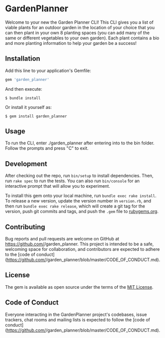 # GardenPlanner

Welcome to your new the Garden Planner CLI!  This CLI gives you a list of viable plants for an outdoor garden in the location of your choice that you can then plant in your own 8 planting spaces (you can add many of the same or different vegetables to your own garden).  Each plant contains a bio and more planting information to help your garden be a success!

## Installation

Add this line to your application's Gemfile:

```ruby
gem 'garden_planner'
```

And then execute:

    $ bundle install

Or install it yourself as:

    $ gem install garden_planner

## Usage

To run the CLI, enter ./garden_planner after entering into to the bin folder.  Follow the prompts and press "C" to exit.

## Development

After checking out the repo, run `bin/setup` to install dependencies. Then, run `rake spec` to run the tests. You can also run `bin/console` for an interactive prompt that will allow you to experiment.

To install this gem onto your local machine, run `bundle exec rake install`. To release a new version, update the version number in `version.rb`, and then run `bundle exec rake release`, which will create a git tag for the version, push git commits and tags, and push the `.gem` file to [rubygems.org](https://rubygems.org).

## Contributing

Bug reports and pull requests are welcome on GitHub at https://github.com/<github username>/garden_planner. This project is intended to be a safe, welcoming space for collaboration, and contributors are expected to adhere to the [code of conduct](https://github.com/<github username>/garden_planner/blob/master/CODE_OF_CONDUCT.md).


## License

The gem is available as open source under the terms of the [MIT License](https://opensource.org/licenses/MIT).

## Code of Conduct

Everyone interacting in the GardenPlanner project's codebases, issue trackers, chat rooms and mailing lists is expected to follow the [code of conduct](https://github.com/<github username>/garden_planner/blob/master/CODE_OF_CONDUCT.md).
